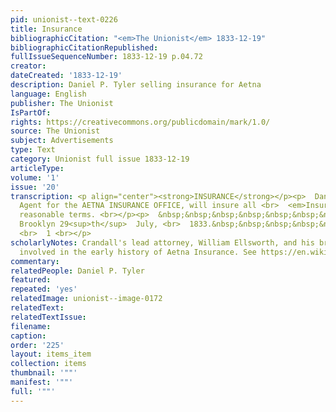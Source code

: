 ```yaml
---
pid: unionist--text-0226
title: Insurance
bibliographicCitation: "<em>The Unionist</em> 1833-12-19"
bibliographicCitationRepublished: 
fullIssueSequenceNumber: 1833-12-19 p.04.72
creator: 
dateCreated: '1833-12-19'
description: Daniel P. Tyler selling insurance for Aetna
language: English
publisher: The Unionist
IsPartOf: 
rights: https://creativecommons.org/publicdomain/mark/1.0/
source: The Unionist
subject: Advertisements
type: Text
category: Unionist full issue 1833-12-19
articleType: 
volume: '1'
issue: '20'
transcription: <p align="center"><strong>INSURANCE</strong></p><p>  Daniel P. Tyler,
  Agent for the AETNA INSURANCE OFFICE, will insure all <br>  <em>Insurable property</em>  on
  reasonable terms. <br></p><p>  &nbsp;&nbsp;&nbsp;&nbsp;&nbsp;&nbsp;&nbsp;&nbsp;&nbsp;&nbsp;&nbsp;
  Brooklyn 29<sup>th</sup>  July, <br>  1833.&nbsp;&nbsp;&nbsp;&nbsp;&nbsp;&nbsp;&nbsp;&nbsp;&nbsp;&nbsp;&nbsp;&nbsp;&nbsp;&nbsp;&nbsp;&nbsp;&nbsp;&nbsp;&nbsp;&nbsp;&nbsp;&nbsp;&nbsp;&nbsp;&nbsp;&nbsp;&nbsp;&nbsp;&nbsp;&nbsp;&nbsp;&nbsp;&nbsp;&nbsp;&nbsp;&nbsp;&nbsp;&nbsp;&nbsp;&nbsp;&nbsp;&nbsp;&nbsp;
  <br>  1 <br></p>
scholarlyNotes: Crandall's lead attorney, William Ellsworth, and his brother were
  involved in the early history of Aetna Insurance. See https://en.wikipedia.org/wiki/Aetna
commentary: 
relatedPeople: Daniel P. Tyler
featured: 
repeated: 'yes'
relatedImage: unionist--image-0172
relatedText: 
relatedTextIssue: 
filename: 
caption: 
order: '225'
layout: items_item
collection: items
thumbnail: '""'
manifest: '""'
full: '""'
---
```

